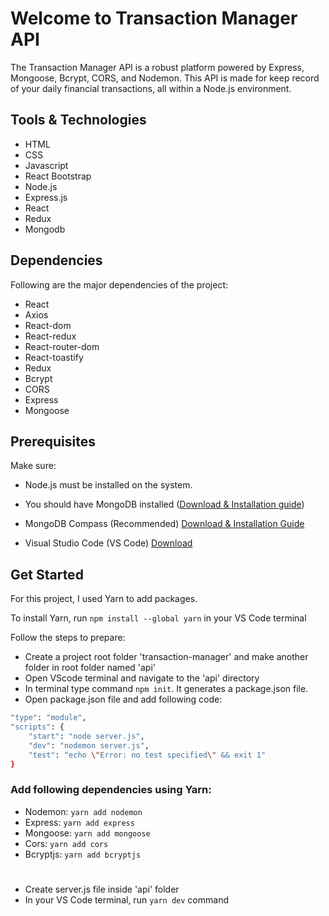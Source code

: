 # Welcome to Transaction Manager API

The Transaction Manager API is a robust platform powered by Express, Mongoose, Bcrypt, CORS, and Nodemon. This API is made for keep record of your daily financial transactions, all within a Node.js environment.

## Tools & Technologies

- HTML
- CSS
- Javascript
- React Bootstrap
- Node.js
- Express.js
- React
- Redux
- Mongodb

## Dependencies

Following are the major dependencies of the project:

- React
- Axios
- React-dom
- React-redux
- React-router-dom
- React-toastify
- Redux
- Bcrypt
- CORS
- Express
- Mongoose

## Prerequisites

Make sure:

- Node.js must be installed on the system.

- You should have MongoDB installed ([Download & Installation guide]("https://www.mongodb.com/try/download/community"))
- MongoDB Compass (Recommended) [Download & Installation Guide]("https://www.mongodb.com/try/download/compass)
- Visual Studio Code (VS Code) [Download]("https://code.visualstudio.com/download)

## Get Started

For this project, I used Yarn to add packages.

To install Yarn, run
`npm install --global yarn` in your VS Code terminal

Follow the steps to prepare:

- Create a project root folder 'transaction-manager' and make another folder in root folder named 'api'
- Open VScode terminal and navigate to the 'api' directory
- In terminal type command `npm init`. It generates a package.json file.
- Open package.json file and add following code:

```bash
"type": "module",
"scripts": {
    "start": "node server.js",
    "dev": "nodemon server.js",
    "test": "echo \"Error: no test specified\" && exit 1"
}
```

### Add following dependencies using Yarn:

- Nodemon: `yarn add nodemon`
- Express: `yarn add express`
- Mongoose: `yarn add mongoose`
- Cors: `yarn add cors`
- Bcryptjs: `yarn add bcryptjs`

#

- Create server.js file inside 'api' folder
- In your VS Code terminal, run `yarn dev` command

#
